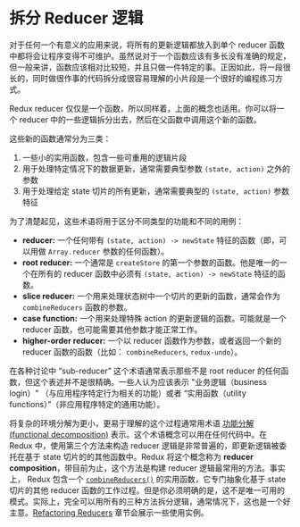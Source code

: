 # 拆分 Reducer 逻辑

对于任何一个有意义的应用来说，将所有的更新逻辑都放入到单个 reducer 函数中都将会让程序变得不可维护。虽然说对于一个函数应该有多长没有准确的规定，但一般来讲，函数应该相对比较短，并且只做一件特定的事。正因如此，将一段很长的，同时做很作事的代码拆分成很容易理解的小片段是一个很好的编程练习方式。

Redux reducer 仅仅是一个函数，所以同样着，上面的概念也适用。你可以将一个 reducer 中的一些逻辑拆分出去，然后在父函数中调用这个新的函数。

这些新的函数通常分为三类：

1. 一些小的实用函数，包含一些可重用的逻辑片段
2. 用于处理特定情况下的数据更新，通常需要典型参数 `(state, action)` 之外的参数
3. 用于处理给定 state 切片的所有更新，通常需要典型的 `(state, action)` 参数特征

为了清楚起见，这些术语将用于区分不同类型的功能和不同的用例：

* **reducer:** 一个任何带有 `(state, action) -> newState` 特征的函数（即，可以用做 `Array.reducer` 参数的任何函数）。
* **root reducer:** 一个通常是 `createStore` 的第一个参数的函数。他是唯一的一个在所有的 reducer 函数中必须有 `(state, action) -> newState` 特征的函数。
* **slice reducer:** 一个用来处理状态树中一个切片的更新的函数，通常会作为 `combineReducers` 函数的参数。
* **case function:** 一个用来处理特殊 action 的更新逻辑的函数。可能就是一个 reducer 函数，也可能需要其他参数才能正常工作。
* **higher-order reducer:** 一个以 reducer 函数作为参数，或者返回一个新的 reducer 函数的函数（比如： `combineReducers`, `redux-undo`）。

在各种讨论中 “sub-reducer” 这个术语通常表示那些不是 root reducer 的任何函数，但这个表述并不是很精确。一些人认为应该表示 "业务逻辑（business login）" （与应用程序特定行为相关的功能）或者 “实用函数（utility functions）”（非应用程序特定的通用功能）。

将复杂的环境分解为更小，更易于理解的这个过程通常用术语 [功能分解(functional decomposition)](http://stackoverflow.com/questions/947874/what-is-functional-decomposition) 表示。这个术语概念可以用在任何代码中。在 Redux 中，使用第三个方法来构造 reducer 逻辑是非常普遍的，即更新逻辑被委托在基于 state 切片的的其他函数中。Redux 将这个概念称为 **reducer composition**，带目前为止，这个方法是构建 reducer 逻辑最常用的方法。事实上， Redux 包含一个 [`combineReducers()`](https://github.com/reactjs/redux/blob/master/docs/api/combineReducers.md) 的实用函数，它专门抽象化基于 state 切片的其他 reducer 函数的工作过程。但是你必须明确的是，这不是唯一可用的模式。实际上，完全可以用所有的三种方法拆分逻辑，通常情况下，这也是一个好主意。[Refactoring Reducers](https://github.com/reactjs/redux/blob/master/docs/recipes/reducers/RefactoringReducersExample.md) 章节会展示一些使用实例。
